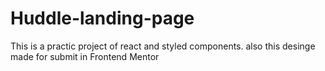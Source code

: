 # Huddle-landing-page

This is a practic project of react and styled components.
also this desinge made for submit in Frontend Mentor

